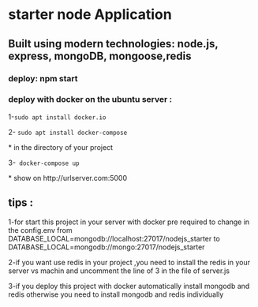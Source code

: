 <h1>starter node Application</h1>

<h2>Built using modern technologies: node.js, express, mongoDB, mongoose,redis </h2>
<h3>deploy: npm start</h3>
<h3>deploy with docker on the ubuntu server : </h3>
<p>1-<code>sudo apt install docker.io</code></p>
<p>2- <code>sudo apt install docker-compose</code></p>
* in the directory of your project
<p>3-<code> docker-compose up</code></p>
* show on http://urlserver.com:5000

## tips :
1-for start this project in your server with docker pre required to change in the config.env from DATABASE_LOCAL=mongodb://localhost:27017/nodejs_starter to DATABASE_LOCAL=mongodb://mongo:27017/nodejs_starter

2-if you want use redis in your project ,you need to install the redis in your server vs machin and uncomment the line of 3 in the file of server.js 

3-if you deploy this project with docker automatically install mongodb and redis otherwise you need to install  mongodb and redis individually


